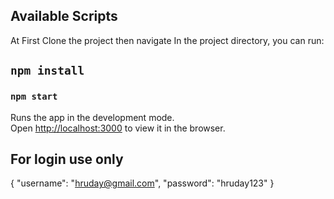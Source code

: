 ## Available Scripts

At First Clone the project then navigate In the project directory, you can run:

## `npm install`

### `npm start`

Runs the app in the development mode.<br />
Open [http://localhost:3000](http://localhost:3000) to view it in the browser.



## For login use only 
{
    "username": "hruday@gmail.com",
    "password": "hruday123"
}
